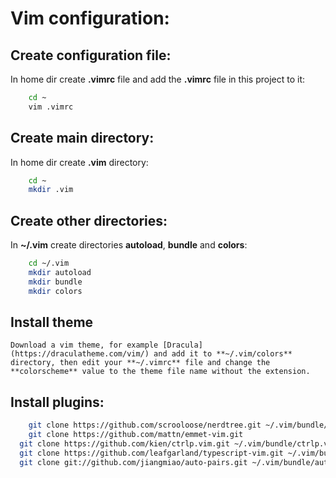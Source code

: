 # Vim configuration:

## Create configuration file:

In home dir create **.vimrc** file and add the **.vimrc** file in this project to it:

```sh
	cd ~
	vim .vimrc
```

## Create main directory:

 In home dir create **.vim** directory:
	
```sh
	cd ~
	mkdir .vim
```

## Create other directories:

In **~/.vim** create directories **autoload**, **bundle** and **colors**:

```sh
	cd ~/.vim
	mkdir autoload
	mkdir bundle
	mkdir colors
```

## Install theme 

	Download a vim theme, for example [Dracula](https://draculatheme.com/vim/) and add it to **~/.vim/colors** directory, then edit your **~/.vimrc** file and change the **colorscheme** value to the theme file name without the extension.

## Install plugins:

```sh
	git clone https://github.com/scrooloose/nerdtree.git ~/.vim/bundle/nerdtree	
	git clone https://github.com/mattn/emmet-vim.git
  git clone https://github.com/kien/ctrlp.vim.git ~/.vim/bundle/ctrlp.vim
  git clone https://github.com/leafgarland/typescript-vim.git ~/.vim/bundle/typescript-vim
  git clone git://github.com/jiangmiao/auto-pairs.git ~/.vim/bundle/auto-pairs
```


